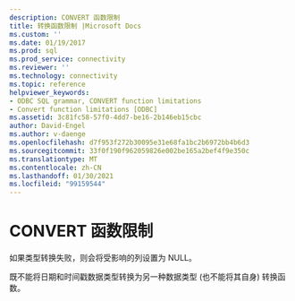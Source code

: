 ```yaml
---
description: CONVERT 函数限制
title: 转换函数限制 |Microsoft Docs
ms.custom: ''
ms.date: 01/19/2017
ms.prod: sql
ms.prod_service: connectivity
ms.reviewer: ''
ms.technology: connectivity
ms.topic: reference
helpviewer_keywords:
- ODBC SQL grammar, CONVERT function limitations
- Convert function limitations [ODBC]
ms.assetid: 3c81fc58-57f0-4dd7-be16-2b146eb15cbc
author: David-Engel
ms.author: v-daenge
ms.openlocfilehash: d7f953f272b30095e31e68fa1bc2b6972bb4b6d3
ms.sourcegitcommit: 33f0f190f962059826e002be165a2bef4f9e350c
ms.translationtype: MT
ms.contentlocale: zh-CN
ms.lasthandoff: 01/30/2021
ms.locfileid: "99159544"
---
```

# <a name="convert-function-limitations"></a>CONVERT 函数限制
如果类型转换失败，则会将受影响的列设置为 NULL。  
  
 既不能将日期和时间戳数据类型转换为另一种数据类型 (也不能将其自身) 转换函数。
